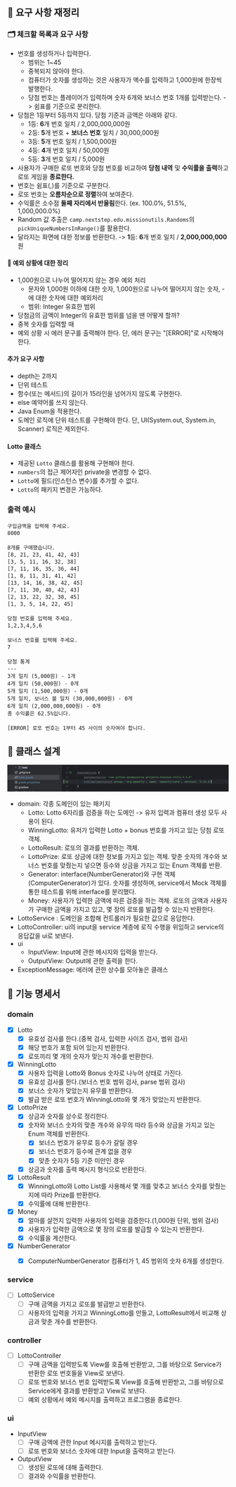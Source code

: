 ## 📝 요구 사항 재정리

### 🗂️ 체크할 목록과 요구 사항

- 번호를 생성하거나 입력한다.
    - 범위는 1~45
    - 중복되지 않아야 한다.
    - 컴퓨터가 숫자를 생성하는 것은 사용자가 액수를 입력하고 1,000원에 한장씩 발행한다.
    - 당첨 번호는 플레이어가 입력하며 숫자 6개와 보너스 번호 1개를 입력받는다. -> 쉼표를 기준으로 분리한다.
- 당첨은 1등부터 5등까지 있다. 당첨 기준과 금액은 아래와 같다.
    - 1등: **6**개 번호 일치 / 2,000,000,000원
    - 2등: **5**개 번호 + **보너스 번호** 일치 / 30,000,000원
    - 3등: **5**개 번호 일치 / 1,500,000원
    - 4등: **4**개 번호 일치 / 50,000원
    - 5등: **3**개 번호 일치 / 5,000원
- 사용자가 구매한 로또 번호와 당첨 번호를 비교하여 **당첨 내역** 및 **수익률을 출력**하고 로또 게임을 **종료한다.**
- 번호는 쉼표(,)를 기준으로 구분한다.
- 로또 번호는 **오름차순으로 정렬**하여 보여준다.
- 수익률은 소수점 **둘째 자리에서 반올림**한다. (ex. 100.0%, 51.5%, 1,000,000.0%)
- Random 값 추출은 `camp.nextstep.edu.missionutils.Randoms`의 `pickUniqueNumbersInRange()`를 활용한다.
- 달라지는 화면에 대한 정보를 반환한다. -> **1**등: **6**개 번호 일치 / **2,000,000,000**원

#### 🧐 예외 상황에 대한 정리

- 1,000원으로 나누어 떨어지지 않는 경우 예외 처리
    - 문자와 1,000원 이하에 대한 숫자, 1,000원으로 나누어 떨어지지 않는 숫자, -에 대한 숫자에 대한 예외처리
    - 범위: Integer 유효한 범위
- 당첨금의 금액이 Integer의 유효한 범위를 넘을 땐 어떻게 할까?
- 중복 숫자를 입력할 때
- 예외 상황 시 에러 문구를 출력해야 한다. 단, 에러 문구는 "[ERROR]"로 시작해야 한다.

#### 추가 요구 사항

- depth는 2까지
- 단위 테스트
- 함수(또는 메서드)의 길이가 15라인을 넘어가지 않도록 구현한다.
- else 예약어를 쓰지 않는다.
- Java Enum을 적용한다.
- 도메인 로직에 단위 테스트를 구현해야 한다. 단, UI(System.out, System.in, Scanner) 로직은 제외한다.

#### Lotto 클래스

- 제공된 `Lotto` 클래스를 활용해 구현해야 한다.
- `numbers`의 접근 제어자인 private을 변경할 수 없다.
- `Lotto`에 필드(인스턴스 변수)를 추가할 수 없다.
- `Lotto`의 패키지 변경은 가능하다.

### 출력 예시

```
구입금액을 입력해 주세요.
8000

8개를 구매했습니다.
[8, 21, 23, 41, 42, 43] 
[3, 5, 11, 16, 32, 38] 
[7, 11, 16, 35, 36, 44] 
[1, 8, 11, 31, 41, 42] 
[13, 14, 16, 38, 42, 45] 
[7, 11, 30, 40, 42, 43] 
[2, 13, 22, 32, 38, 45] 
[1, 3, 5, 14, 22, 45]

당첨 번호를 입력해 주세요.
1,2,3,4,5,6

보너스 번호를 입력해 주세요.
7

당첨 통계
---
3개 일치 (5,000원) - 1개
4개 일치 (50,000원) - 0개
5개 일치 (1,500,000원) - 0개
5개 일치, 보너스 볼 일치 (30,000,000원) - 0개
6개 일치 (2,000,000,000원) - 0개
총 수익률은 62.5%입니다.

[ERROR] 로또 번호는 1부터 45 사이의 숫자여야 합니다.
```

## 🤔 클래스 설계

![img.png](img.png)

- domain: 각종 도메인이 있는 패키지
    - Lotto: Lotto 6자리를 검증을 하는 도메인 -> 유저 입력과 컴퓨터 생성 모두 사용이 된다.
    - WinningLotto: 유저가 입력한 Lotto + bonus 번호를 가지고 있는 당첨 로또 객체.
    - LottoResult: 로또의 결과를 반환하는 객체.
    - LottoPrize: 로또 상금에 대한 정보를 가지고 있는 객체. 맞춘 숫자의 개수와 보너스 번호를 맞췄는지 넣으면 등수와 상금을 가지고 있는 Enum 객체를 반환.
    - Generator: interface(NumberGenerator)와 구현 객체(ComputerGenerator)가 있다. 숫자를 생성하며, service에서 Mock 객체를 통한 테스트를 위해
      interface를 분리했다.
    - Money: 사용자가 입력한 금액에 따른 검증을 하는 객체. 로또의 금액과 사용자가 구매한 금액을 가지고 있고, 몇 장의 로또를 발급할 수 있는지 반환한다.
- LottoService : 도메인을 조합해 컨트롤러가 필요한 값으로 응답한다.
- LottoController: ui의 input을 service 계층에 로직 수행을 위임하고 service의 응답값을 ui로 보낸다.
- ui
    - InputView: Input에 관한 메시지와 입력을 받는다.
    - OutputView: Output에 관한 출력을 한다.
- ExceptionMessage: 에러에 관한 상수를 모아놓은 클래스

## 📄 기능 명세서

### domain

- [x] Lotto
    - [x] 유효성 검사를 한다.(중복 검사, 입력한 사이즈 검사, 범위 검사)
    - [x] 해당 번호가 포함 되어 있는지 반환한다.
    - [x] 로또끼리 몇 개의 숫자가 맞는지 개수를 반환한다.

- [x] WinningLotto
    - [x] 사용자 입력을 Lotto와 Bonus 숫자로 나누어 상태로 가진다.
    - [x] 유효성 검사를 한다.(보너스 번호 범위 검사, parse 범위 검사)
    - [x] 보너스 숫자가 맞았는지 유무를 반환한다.
    - [x] 발급 받은 로또 번호가 WinningLotto와 몇 개가 맞았는지 반환한다.

- [x] LottoPrize
    - [x] 상금과 숫자를 상수로 정리한다.
    - [x] 숫자와 보너스 숫자의 맞춘 개수와 유무의 따라 등수와 상금을 가지고 있는 Enum 객체를 반환한다.
      - [x] 보너스 번호가 유무로 등수가 갈릴 경우
      - [x] 보너스 번호가 등수에 관계 없을 경우
      - [x] 맞춘 숫자가 5등 기준 미만인 경우
    - [x] 상금과 숫자를 출력 메시지 형식으로 반환한다.

- [x] LottoResult
    - [x] WinningLotto와 Lotto List를 사용해서 몇 개를 맞추고 보너스 숫자를 맞췄는지에 따라 Prize를 반환한다.
    - [x] 수익률에 대해 반환한다.

- [x] Money
    - [x] 얼마를 살껀지 입력한 사용자의 입력을 검증한다.(1,000원 단위, 범위 검사)
    - [x] 사용자가 입력한 금액으로 몇 장의 로또를 발급할 수 있는지 반환한다.
    - [x] 수익률을 계산한다.

- [x] NumberGenerator
  - [x] ComputerNumberGenerator 컴퓨터가 1, 45 범위의 숫자 6개를 생성한다.


### service

- [ ] LottoService
    - [ ] 구매 금액을 가지고 로또를 발급받고 반환한다.
    - [ ] 사용자의 입력을 가지고 WinningLotto를 만들고, LottoResult에서 비교해 상금과 맞춘 개수를 반환한다.

### controller

- [ ] LottoController
    - [ ] 구매 금액을 입력받도록 View를 호출해 반환받고, 그를 바탕으로 Service가 반환한 로또 번호들을 View로 보낸다.
    - [ ] 로또 번호와 보너스 번호 입력받도록 View를 호출해 반환받고, 그를 바탕으로 Service에게 결과를 반환받고 View로 보낸다.
    - [ ] 예외 상황에서 예외 메시지를 출력하고 프로그램을 종료한다.

### ui

- InputView
    - [ ] 구매 금액에 관한 Input 메시지를 출력하고 받는다.
    - [ ] 로또 번호와 보너스 숫자에 대한 Input을 출력하고 받는다.

- OutputView
    - [ ] 생성된 로또에 대해 출력한다.
    - [ ] 결과와 수익률을 반환한다.
